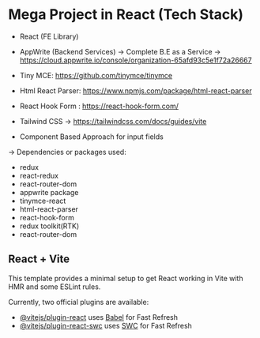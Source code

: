 

# Mega Project in React (Tech Stack)
 - React (FE Library)
 - AppWrite (Backend Services) → Complete B.E as a Service
 → https://cloud.appwrite.io/console/organization-65afd93c5e1f72a26667

- Tiny MCE: https://github.com/tinymce/tinymce
- Html React Parser: https://www.npmjs.com/package/html-react-parser

- React Hook Form : https://react-hook-form.com/

- Tailwind CSS → https://tailwindcss.com/docs/guides/vite
-  Component Based Approach for input fields

→ Dependencies or packages used:
- redux 
- react-redux
- react-router-dom
- appwrite package
- tinymce-react
- html-react-parser 
- react-hook-form
- redux toolkit(RTK)
- react-router-dom

## React + Vite
This template provides a minimal setup to get React working in Vite with HMR and some ESLint rules.

Currently, two official plugins are available:

- [@vitejs/plugin-react](https://github.com/vitejs/vite-plugin-react/blob/main/packages/plugin-react/README.md) uses [Babel](https://babeljs.io/) for Fast Refresh
- [@vitejs/plugin-react-swc](https://github.com/vitejs/vite-plugin-react-swc) uses [SWC](https://swc.rs/) for Fast Refresh
